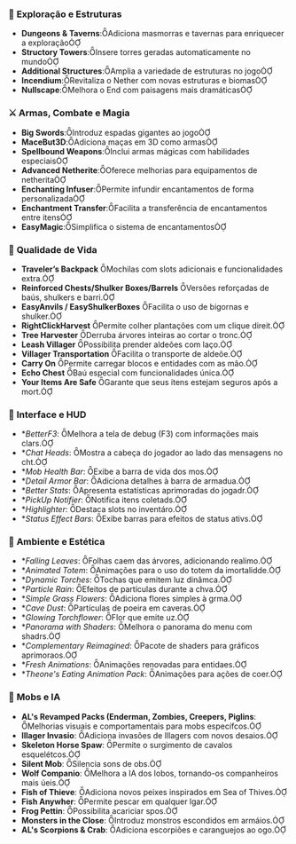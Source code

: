 ### 🏰 **Exploração e Estruturas**
- **Dungeons & Taverns**:Adiciona masmorras e tavernas para enriquecer a exploração
- **Structory Towers**:Insere torres geradas automaticamente no mundo
- **Additional Structures**:Amplia a variedade de estruturas no jogo
- **Incendium**:Revitaliza o Nether com novas estruturas e biomas
- **Nullscape**:Melhora o End com paisagens mais dramáticas

### ⚔️ **Armas, Combate e Magia**
- **Big Swords**:Introduz espadas gigantes ao jogo
- **MaceBut3D**:Adiciona maças em 3D como armas
- **Spellbound Weapons**:Inclui armas mágicas com habilidades especiais
- **Advanced Netherite**:Oferece melhorias para equipamentos de netherita
- **Enchanting Infuser**:Permite infundir encantamentos de forma personalizada
- **Enchantment Transfer**:Facilita a transferência de encantamentos entre itens
- **EasyMagic**:Simplifica o sistema de encantamentos

### 🎒 **Qualidade de Vida**
- **Traveler’s Backpack** Mochilas com slots adicionais e funcionalidades extra.
- **Reinforced Chests/Shulker Boxes/Barrels** Versões reforçadas de baús, shulkers e barri.
- **EasyAnvils / EasyShulkerBoxes** Facilita o uso de bigornas e shulker.
- **RightClickHarvest** Permite colher plantações com um clique direit.
- **Tree Harvester** Derruba árvores inteiras ao cortar o tronc.
- **Leash Villager** Possibilita prender aldeões com laço.
- **Villager Transportation** Facilita o transporte de aldeõe.
- **Carry On** Permite carregar blocos e entidades com as mão.
- **Echo Chest** Baú especial com funcionalidades única.
- **Your Items Are Safe** Garante que seus itens estejam seguros após a mort.

### 🧭 **Interface e HUD**
- **BetterF3*: Melhora a tela de debug (F3) com informações mais clars.
- **Chat Heads*: Mostra a cabeça do jogador ao lado das mensagens no cht.
- **Mob Health Bar*: Exibe a barra de vida dos mos.
- **Detail Armor Bar*: Adiciona detalhes à barra de armadua.
- **Better Stats*: Apresenta estatísticas aprimoradas do jogadr.
- **PickUp Notifier*: Notifica itens coletads.
- **Highlighter*: Destaca slots no inventáro.
- **Status Effect Bars*: Exibe barras para efeitos de status ativs.

### 🌿 **Ambiente e Estética**
- **Falling Leaves*: Folhas caem das árvores, adicionando realimo.
- **Animated Totem*: Animações para o uso do totem da imortalidde.
- **Dynamic Torches*: Tochas que emitem luz dinâmca.
- **Particle Rain*: Efeitos de partículas durante a chva.
- **Simple Grass Flowers*: Adiciona flores simples à grma.
- **Cave Dust*: Partículas de poeira em caveras.
- **Glowing Torchflower*: Flor que emite uz.
- **Panorama with Shaders*: Melhora o panorama do menu com shadrs.
- **Complementary Reimagined*: Pacote de shaders para gráficos aprimoraos.
- **Fresh Animations*: Animações renovadas para entidaes.
- **Theone's Eating Animation Pack*: Animações para ações de coer.

### 🧟 **Mobs e IA**
- **AL's Revamped Packs (Enderman, Zombies, Creepers, Piglins**: Melhorias visuais e comportamentais para mobs específcos.
- **Illager Invasio**: Adiciona invasões de Illagers com novos desaios.
- **Skeleton Horse Spaw**: Permite o surgimento de cavalos esquelétcos.
- **Silent Mob**: Silencia sons de obs.
- **Wolf Companio**: Melhora a IA dos lobos, tornando-os companheiros mais úeis.
- **Fish of Thieve**: Adiciona novos peixes inspirados em Sea of Thives.
- **Fish Anywher**: Permite pescar em qualquer lgar.
- **Frog Pettin**: Possibilita acariciar spos.
- **Monsters in the Close**: Introduz monstros escondidos em armáios.
- **AL's Scorpions & Crab**: Adiciona escorpiões e caranguejos ao ogo. 
